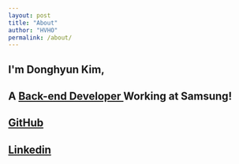 ```yaml
---
layout: post
title: "About"
author: "HVHO"
permalink: /about/
---
```


## I'm Donghyun Kim,
## A <ins> Back-end Developer </ins> Working at Samsung!
	
## [GitHub](https://github.com/HVHO)
## [Linkedin](https://www.linkedin.com/in/donghyun-kim-0b1823196/)


	

